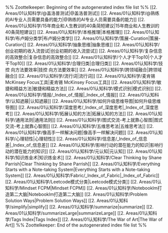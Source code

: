 %% Zoottelkeeper: Beginning of the autogenerated index file list  %%
 [[2. Areas/01认知科学/@盖洛普测试|@盖洛普测试]]
 [[2. Areas/01认知科学/@熟练的AI专业人员需要具备的能力|@熟练的AI专业人员需要具备的能力]]
 [[2. Areas/01认知科学/15年商业和人生教训的40条简短建议|15年商业和人生教训的40条简短建议]]
 [[2. Areas/01认知科学/本格推理|本格推理]]
 [[2. Areas/01认知科学/布卢姆分类学|布卢姆分类学]]
 [[2. Areas/01认知科学/策展-Curation|策展-Curation]]
 [[2. Areas/01认知科学/抽象思维|抽象思维]]
 [[2. Areas/01认知科学/创业初期的收入流尝试|创业初期的收入流尝试]]
 [[2. Areas/01认知科学/复杂信息的高效整合|复杂信息的高效整合]]
 [[2. Areas/01认知科学/个人才干Top10|个人才干Top10]]
 [[2. Areas/01认知科学/合理归类|合理归类]]
 [[2. Areas/01认知科学/技控 向方法要效率|技控 向方法要效率]]
 [[2. Areas/01认知科学/跨领域融合|跨领域融合]]
 [[2. Areas/01认知科学/流行词|流行词]]
 [[2. Areas/01认知科学/麦肯锡 McKinsey Focus工具|麦肯锡 McKinsey Focus工具]]
 [[2. Areas/01认知科学/敏捷和精益方法|敏捷和精益方法]]
 [[2. Areas/01认知科学/模式识别|模式识别]]
 [[2. Areas/01认知科学/情报/_Index_of_情报|_Index_of_情报]]
 [[2. Areas/01认知科学/认知遮蔽|认知遮蔽]]
 [[2. Areas/01认知科学/如何升级思维导图|如何升级思维导图]]
 [[2. Areas/01认知科学/深度思考/_Index_of_深度思考|_Index_of_深度思考]]
 [[2. Areas/01认知科学/拓展认知的方法|拓展认知的方法]]
 [[2. Areas/01认知科学/通用法则|通用法则]]
 [[2. Areas/01认知科学/图式交流-考上就靠心智图|图式交流-考上就靠心智图]]
 [[2. Areas/01认知科学/五维思考法|五维思考法]]
 [[2. Areas/01认知科学/像高手一样解决问题|像高手一样解决问题]]
 [[2. Areas/01认知科学/心理韧性|心理韧性]]
 [[2. Areas/01认知科学/信息差/_Index_of_信息差|_Index_of_信息差]]
 [[2. Areas/01认知科学/影响行动的潜在能力的知识|影响行动的潜在能力的知识]]
 [[2. Areas/01认知科学/元认知|元认知]]
 [[2. Areas/01认知科学/知识炼金术|知识炼金术]]
 [[2. Areas/01认知科学/Clear Thinking  by Shane Parrish|Clear Thinking  by Shane Parrish]]
 [[2. Areas/01认知科学/Everything Starts with a Note-taking System|Everything Starts with a Note-taking System]]
 [[2. Areas/01认知科学/Fabric/_Index_of_Fabric|_Index_of_Fabric]]
 [[2. Areas/01认知科学/Leetcode模式分类|Leetcode模式分类]]
 [[2. Areas/01认知科学/Mindset FCPM|Mindset FCPM]]
 [[2. Areas/01认知科学/Notebooklm打造第二大脑|Notebooklm打造第二大脑]]
 [[2. Areas/01认知科学/Problem Solution Ways|Problem Solution Ways]]
 [[2. Areas/01认知科学/simplify|simplify]]
 [[2. Areas/01认知科学/summarize|summarize]]
 [[2. Areas/01认知科学/summarizeLarge|summarizeLarge]]
 [[2. Areas/01认知科学/Tags Index|Tags Index]]
 [[2. Areas/01认知科学/The War of Art|The War of Art]]
%% Zoottelkeeper: End of the autogenerated index file list  %%
